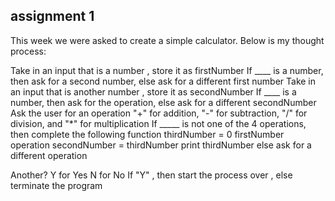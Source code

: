 ## assignment 1
This week we were asked to create a simple calculator. Below is my thought process:

Take in an input that is a number , store it as firstNumber 
If ____ is a number, then ask for a second number, else ask for a different first number
Take in an input that is another number , store it as secondNumber 
If ____ is a number, then ask for the operation, else ask for a different secondNumber
Ask the user for an operation "+" for addition, "-" for subtraction, "/" for division, and "*" for multiplication 
If _____ is not one of the 4 operations, then complete the following function 
thirdNumber = 0
firstNumber operation secondNumber = thirdNumber
print thirdNumber 
else ask for a different operation 

Another? Y for Yes N for No 
If "Y" , then start the process over , else terminate the program 


